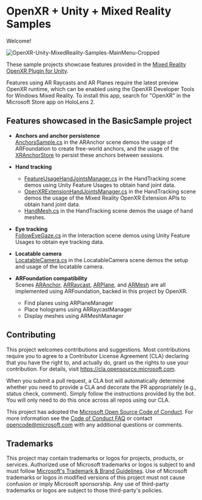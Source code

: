 # OpenXR + Unity + Mixed Reality Samples

Welcome!

![OpenXR-Unity-MixedReality-Samples-MainMenu-Cropped](Readme/OpenXR-Unity-MixedReality-Samples-MainMenu-Cropped.jpg)

These sample projects showcase features provided in the [Mixed Reality OpenXR Plugin for Unity](https://aka.ms/openxr-unity).

Features using AR Raycasts and AR Planes require the latest preview OpenXR runtime, which can be enabled using the OpenXR Developer Tools for Windows Mixed Reality. To install this app, search for "OpenXR" in the Microsoft Store app on HoloLens 2.

## Features showcased in the BasicSample project

- **Anchors and anchor persistence** </br>
[AnchorsSample.cs](BasicSample/Assets/ARAnchor/Scripts/AnchorsSample.cs) in the ARAnchor scene demos the usage of ARFoundation to create free-world anchors, and the usage of the [XRAnchorStore](https://docs.microsoft.com/en-us/windows/mixed-reality/develop/unity/spatial-anchors-in-unity?tabs=openxr#using-the-anchorstore) to persist these anchors between sessions.

- **Hand tracking** </br>
  - [FeatureUsageHandJointsManager.cs](BasicSample/Assets/HandTracking/Scripts/FeatureUsageHandJointsManager.cs) in the HandTracking scene demos using Unity Feature Usages to obtain hand joint data.
  - [OpenXRExtensionHandJointsManager.cs](BasicSample/Assets/HandTracking/Scripts/OpenXRExtensionHandJointsManager.cs) in the HandTracking scene demos the usage of the Mixed Reality OpenXR Extension APIs to obtain hand joint data.
  - [HandMesh.cs](BasicSample/Assets/HandTracking/Scripts/HandMesh.cs) in the HandTracking scene demos the usage of hand meshes.

- **Eye tracking** </br>
[FollowEyeGaze.cs](BasicSample/Assets/Interaction/Scripts/FollowEyeGaze.cs) in the Interaction scene demos using Unity Feature Usages to obtain eye tracking data.

- **Locatable camera** </br>
[LocatableCamera.cs](BasicSample/Assets/LocatableCamera/Scripts/LocatableCamera.cs) in the LocatableCamera scene demos the setup and usage of the locatable camera.

- **ARFoundation compatibility** </br>
Scenes [ARAnchor](BasicSample/Assets/ARAnchor), [ARRaycast](BasicSample/Assets/ARRaycast), [ARPlane](BasicSample/Assets/ARPlane), and [ARMesh](BasicSample/Assets/ARMesh) are all implemented using ARFoundation, backed in this project by OpenXR.
  - Find planes using ARPlaneManager
  - Place holograms using ARRaycastManager
  - Display meshes using ARMeshManager

## Contributing

This project welcomes contributions and suggestions.  Most contributions require you to agree to a
Contributor License Agreement (CLA) declaring that you have the right to, and actually do, grant us
the rights to use your contribution. For details, visit https://cla.opensource.microsoft.com.

When you submit a pull request, a CLA bot will automatically determine whether you need to provide
a CLA and decorate the PR appropriately (e.g., status check, comment). Simply follow the instructions
provided by the bot. You will only need to do this once across all repos using our CLA.

This project has adopted the [Microsoft Open Source Code of Conduct](https://opensource.microsoft.com/codeofconduct/).
For more information see the [Code of Conduct FAQ](https://opensource.microsoft.com/codeofconduct/faq/) or
contact [opencode@microsoft.com](mailto:opencode@microsoft.com) with any additional questions or comments.

## Trademarks

This project may contain trademarks or logos for projects, products, or services. Authorized use of Microsoft 
trademarks or logos is subject to and must follow 
[Microsoft's Trademark & Brand Guidelines](https://www.microsoft.com/en-us/legal/intellectualproperty/trademarks/usage/general).
Use of Microsoft trademarks or logos in modified versions of this project must not cause confusion or imply Microsoft sponsorship.
Any use of third-party trademarks or logos are subject to those third-party's policies.
